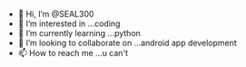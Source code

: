- 👋 Hi, I’m @SEAL300
- 👀 I’m interested in ...coding
- 🌱 I’m currently learning ...python
- 💞️ I’m looking to collaborate on ...android app development
- 📫 How to reach me ...u can't

<!---
SEAL300/SEAL300 is a ✨ special ✨ repository because its `README.md` (this file) appears on your GitHub profile.
You can click the Preview link to take a look at your changes.
--->
